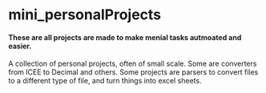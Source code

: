 # mini_personalProjects
#### These are all projects are made to make menial tasks autmoated and easier. 

A collection of personal projects, often of small scale. Some are converters from ICEE to Decimal and others. Some projects are parsers to convert files to a different type of file, and turn things into excel sheets. 


